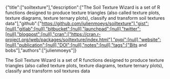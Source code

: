 {"title":["soiltexture"],"description":["The Soil Texture Wizard is a set of R functions designed to produce texture triangles (also called texture plots, texture diagrams, texture ternary plots), classify and transform soil textures data"],"github":["https://github.com/julienmoeys/soiltexture"],"gist":[null],"gitlab":[null],"bitbucket":[null],"launchpad":[null],"twitter":[null],"blogpost":[null],"cran":["https://cran.r-project.org/web/packages/soiltexture/index.html"],"pypi":[null],"website":[null],"publication":[null],"DOI":[null],"notes":[null],"tags":["Bits and bobs"],"authors":["julienmoeys"]}

The Soil Texture Wizard is a set of R functions designed to produce texture triangles (also called texture plots, texture diagrams, texture ternary plots), classify and transform soil textures data